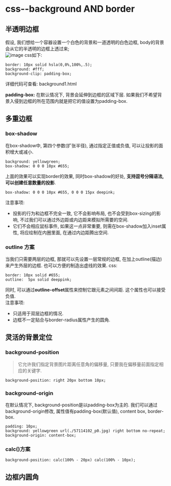 # css--background AND border
## 半透明边框   
假设, 我们想给一个容器设置一个白色的背景和一道透明的白色边框, body的背景会从它的半透明的边框上透过来;  
![image](http://oxi9lrcsm.bkt.clouddn.com/背景.png)
css如下:   
```
border: 10px solid hsla(0,0%,100%,.5);
background: #fff;
background-clip: padding-box;
```
详细代码可查看: background1.html  

**padding-box:** 在默认情况下, 背景会延伸到边框的区域下层. 如果我们不希望背景入侵到边框的所在范围内就是把它的值设置为padding-box. 

## 多重边框  

### box-shadow
在box-shadow中, 第四个参数(扩张半径), 通过指定正值或负值, 可以让投影的面积增大或减小. 
```
background: yellowgreen;
box-shadow: 0 0 0 10px #655;
```
上面的效果可以实现border的效果, 同时box-shadow的好处, **支持逗号分隔语法, 可以创建任意数量的投影**. 
```
box-shadow: 0 0 0 10px #655, 0 0 0 15px deepink;
```
注意事项:  
- 投影的行为和边框不完全一致, 它不会影响布局, 也不会受到box-sizing的影响, 不过我们可以通过外边距或内边距来模拟所需要的空间. 
- 它们不会相应鼠标事件, 如果这一点非常重要, 则需在box-shadow加入inset属性, 将应绘制在内圈里面, 在通过内边距腾出空间.

### outline 方案
当我们只需要两层的边框, 那就可以先设置一层常规的边框, 在加上outline(描边)来产生外层的边框. 也可以方便的制造出虚线的效果. 
css: 
```
border: 10px solid #655;
outline:  5px solid deeppink;
```
同时, 可以通过**outline-offset**属性来控制它跟元素之间间距. 这个属性也可以接受负值.  
注意事项:   
- 只适用于双层边框的情况. 
- 边框不一定贴合与border-radius属性产生的圆角. 

## 灵活的背景定位  
### background-position  
> 它允许我们指定背景图片距离任意角的偏移量, 只要我在偏移量前面指定相应的关键字.   

```
background-position: right 20px bottom 10px;
```
### background-origin  
在默认情况下, background-position是以padding-box为主的. 我们可以通过 background-origin修改, 属性值有padding-box(默认值), content box, border-box.

```
padding: 10px;
background: yellowgreen url(./57114102_p0.jpg) right bottom no-repeat;
background-origin: content-box;
```

### calc()方案  
```
background-position: calc(100% - 20px) calc(100% - 10px);
```

## 边框内圆角